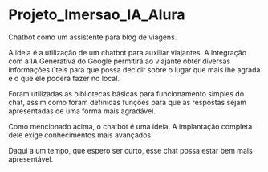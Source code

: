 # Projeto_Imersao_IA_Alura

Chatbot como um assistente para blog de viagens.

A ideia é a utilização de um chatbot para auxiliar viajantes. A integração com a IA Generativa do Google permitirá ao viajante obter diversas informações úteis para que possa decidir sobre o lugar que mais lhe agrada e o que ele poderá fazer no local.

Foram utilizadas as bibliotecas básicas para funcionamento simples do chat, assim como foram definidas funções para que as respostas sejam apresentadas de uma forma mais agradável.

Como mencionado acima, o chatbot é uma ideia. A implantação completa dele exige conhecimentos mais avançados.

Daqui a um tempo, que espero ser curto, esse chat possa estar bem mais apresentável.
